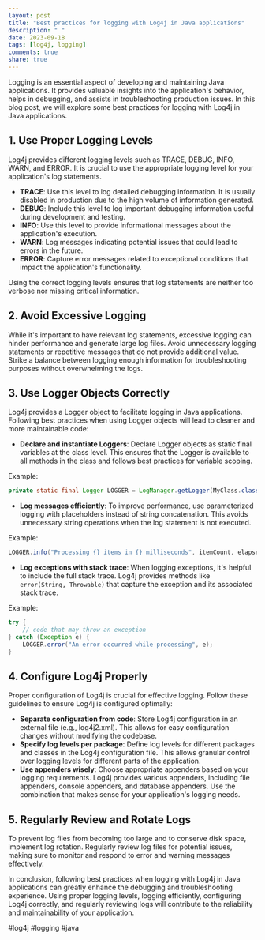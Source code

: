 ```yaml
---
layout: post
title: "Best practices for logging with Log4j in Java applications"
description: " "
date: 2023-09-18
tags: [log4j, logging]
comments: true
share: true
---
```


Logging is an essential aspect of developing and maintaining Java applications. It provides valuable insights into the application's behavior, helps in debugging, and assists in troubleshooting production issues. In this blog post, we will explore some best practices for logging with Log4j in Java applications.

## 1. Use Proper Logging Levels

Log4j provides different logging levels such as TRACE, DEBUG, INFO, WARN, and ERROR. It is crucial to use the appropriate logging level for your application's log statements. 

- **TRACE**: Use this level to log detailed debugging information. It is usually disabled in production due to the high volume of information generated.
- **DEBUG**: Include this level to log important debugging information useful during development and testing.
- **INFO**: Use this level to provide informational messages about the application's execution.
- **WARN**: Log messages indicating potential issues that could lead to errors in the future.
- **ERROR**: Capture error messages related to exceptional conditions that impact the application's functionality.

Using the correct logging levels ensures that log statements are neither too verbose nor missing critical information.

## 2. Avoid Excessive Logging

While it's important to have relevant log statements, excessive logging can hinder performance and generate large log files. Avoid unnecessary logging statements or repetitive messages that do not provide additional value. Strike a balance between logging enough information for troubleshooting purposes without overwhelming the logs.

## 3. Use Logger Objects Correctly

Log4j provides a Logger object to facilitate logging in Java applications. Following best practices when using Logger objects will lead to cleaner and more maintainable code:

- **Declare and instantiate Loggers**: Declare Logger objects as static final variables at the class level. This ensures that the Logger is available to all methods in the class and follows best practices for variable scoping.
 
Example:
```java
private static final Logger LOGGER = LogManager.getLogger(MyClass.class);
```

- **Log messages efficiently**: To improve performance, use parameterized logging with placeholders instead of string concatenation. This avoids unnecessary string operations when the log statement is not executed.

Example:
```java
LOGGER.info("Processing {} items in {} milliseconds", itemCount, elapsedTime);
```

- **Log exceptions with stack trace**: When logging exceptions, it's helpful to include the full stack trace. Log4j provides methods like `error(String, Throwable)` that capture the exception and its associated stack trace.

Example:
```java
try {
    // code that may throw an exception
} catch (Exception e) {
    LOGGER.error("An error occurred while processing", e);
}
```

## 4. Configure Log4j Properly

Proper configuration of Log4j is crucial for effective logging. Follow these guidelines to ensure Log4j is configured optimally:

- **Separate configuration from code**: Store Log4j configuration in an external file (e.g., log4j2.xml). This allows for easy configuration changes without modifying the codebase.
- **Specify log levels per package**: Define log levels for different packages and classes in the Log4j configuration file. This allows granular control over logging levels for different parts of the application.
- **Use appenders wisely**: Choose appropriate appenders based on your logging requirements. Log4j provides various appenders, including file appenders, console appenders, and database appenders. Use the combination that makes sense for your application's logging needs.

## 5. Regularly Review and Rotate Logs

To prevent log files from becoming too large and to conserve disk space, implement log rotation. Regularly review log files for potential issues, making sure to monitor and respond to error and warning messages effectively.

In conclusion, following best practices when logging with Log4j in Java applications can greatly enhance the debugging and troubleshooting experience. Using proper logging levels, logging efficiently, configuring Log4j correctly, and regularly reviewing logs will contribute to the reliability and maintainability of your application.

#log4j #logging #java
